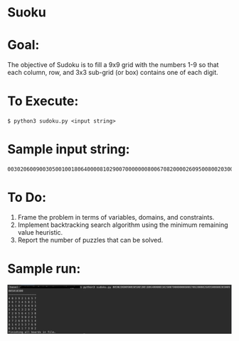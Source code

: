 # Suoku

# Goal:
The objective of Sudoku is to fill a 9x9 grid with the numbers 1-9 so that each column, row, and 3x3 sub-grid (or box) contains one of each digit.

# To Execute:
    $ python3 sudoku.py <input string>

# Sample input string: 
    003020600900305001001806400008102900700000008006708200002609500800203009005010300
    
# To Do:
1. Frame the problem in terms of variables, domains, and constraints.
2. Implement backtracking search algorithm using the minimum remaining value heuristic.
3. Report the number of puzzles that can be solved.

# Sample run:
![sudoku](https://github.com/OlhaMaslova/AI_assignments/blob/master/sudoku/sudoku.png)
